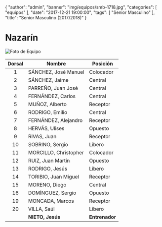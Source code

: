 {
  "author": "admin",
  "banner": "img/equipos/smb-1718.jpg",
  "categories": [
    "equipos"
  ],
  "date": "2017-12-21 19:00:00",
  "tags": [
    "Senior Masculino"
  ],
  "title": "Senior Masculino (2017/2018)"
}

# Nazarín

![Foto de Equipo](../../img/equipos/smb-1718.jpg)

Dorsal | Nombre 			   | Posición
:----: | ------ 			   | --------
1 	   | SÁNCHEZ, José Manuel  | Colocador
2 	   | SÁNCHEZ, Jaime        | Central
3 	   | PARREÑO, Juan José    | Central
4 	   | FERNÁNDEZ, Carlos     | Central
5 	   | MUÑOZ, Alberto		   | Receptor
6 	   | RODRIGO, Emilio	   | Central
7 	   | FERNÁNDEZ, Alejandro  | Receptor
8 	   | HERVÁS, Ulises 	   | Opuesto
9 	   | RIVAS, Juan 		   | Receptor
10	   | SOBRINO, Sergio	   | Líbero
11	   | MORCILLO, Christopher | Colocador
12	   | RUIZ, Juan Martín	   | Opuesto
13	   | RODRIGO, Jesús		   | Líbero
14     | TORIBIO, Juan Miguel  | Receptor
15	   | MORENO, Diego 		   | Central
16 	   | DOMÍNGUEZ, Sergio 	   | Opuesto
19 	   | MONCADA, Marcos 	   | Receptor
20 	   | VILLA, Saúl 		   | Líbero
  	   | **NIETO, Jesús**  	   | **Entrenador**
